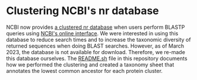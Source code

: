 # Clustering NCBI's nr database

NCBI now provides [a clustered nr database](https://ncbiinsights.ncbi.nlm.nih.gov/2022/05/02/clusterednr_1/) when users perform BLASTP queries using [NCBI's online interface](https://blast.ncbi.nlm.nih.gov/Blast.cgi?PROGRAM=blastp&PAGE_TYPE=BlastSearch&LINK_LOC=blasthome).
We were interested in using this database to reduce search times and to increase the taxonomic diversity of returned sequences when doing BLAST searches.
However, as of March 2023, the database is not available for download.
Therefore, we re-made this database ourselves.
The [README.sh](./README.sh) file in this repository documents how we performed the clustering and created a taxonomy sheet that annotates the lowest common ancestor for each protein cluster.
